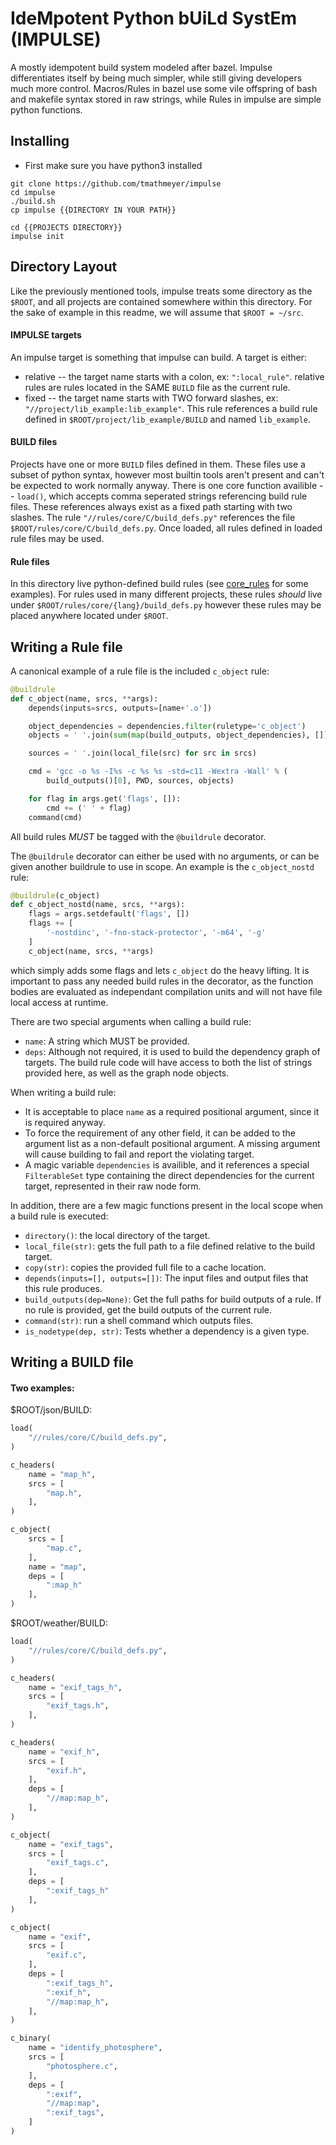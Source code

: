 # IdeMpotent Python bUiLd SystEm (IMPULSE)

A mostly idempotent build system modeled after bazel. Impulse differentiates itself by being much simpler, while still giving developers much more control. Macros/Rules in bazel use some vile offspring of bash and makefile syntax stored in raw strings, while Rules in impulse are simple python functions.

## Installing
* First make sure you have python3 installed
```
git clone https://github.com/tmathmeyer/impulse
cd impulse
./build.sh
cp impulse {{DIRECTORY IN YOUR PATH}}

cd {{PROJECTS DIRECTORY}}
impulse init
```

## Directory Layout
Like the previously mentioned tools, impulse treats some directory as the ```$ROOT```, and all projects are contained somewhere within this directory. For the sake of example in this readme, we will assume that ```$ROOT = ~/src```.

#### IMPULSE targets
An impulse target is something that impulse can build. A target is either:
* relative -- the target name starts with a colon, ex: ```":local_rule"```. relative rules are rules located in the SAME ```BUILD``` file as the current rule.
* fixed -- the target name starts with TWO forward slashes, ex: ```"//project/lib_example:lib_example"```. This rule references a build rule defined in ```$ROOT/project/lib_example/BUILD``` and named ```lib_example```.

#### BUILD files
Projects have one or more ```BUILD``` files defined in them. These files use a subset of python syntax, however most builtin tools aren't present and can't be expected to work normally anyway. There is one core function availible -- ```load()```, which accepts comma seperated strings referencing build rule files. These references always exist as a fixed path starting with two slashes. The rule ```"//rules/core/C/build_defs.py"``` references the file ```$ROOT/rules/core/C/build_defs.py```. Once loaded, all rules defined in loaded rule files may be used.


#### Rule files
In this directory live python-defined build rules (see [core_rules](CORE) for some examples). For rules used in many different projects, these rules _should_ live under ```$ROOT/rules/core/{lang}/build_defs.py``` however these rules may be placed anywhere located under ```$ROOT```.

## Writing a Rule file
A canonical example of a rule file is the included ```c_object``` rule:
```python
@buildrule
def c_object(name, srcs, **args):
	depends(inputs=srcs, outputs=[name+'.o'])

	object_dependencies = dependencies.filter(ruletype='c_object')
	objects = ' '.join(sum(map(build_outputs, object_dependencies), []))

	sources = ' '.join(local_file(src) for src in srcs)

	cmd = 'gcc -o %s -I%s -c %s %s -std=c11 -Wextra -Wall' % (
		build_outputs()[0], PWD, sources, objects)

	for flag in args.get('flags', []):
		cmd += (' ' + flag)
	command(cmd)
```

All build rules _MUST_ be tagged with the ```@buildrule``` decorator.

The ```@buildrule``` decorator can either be used with no arguments, or can be given another buildrule to use in scope. An example is the ```c_object_nostd``` rule:
```python
@buildrule(c_object)
def c_object_nostd(name, srcs, **args):
	flags = args.setdefault('flags', [])
	flags += [
		'-nostdinc', '-fno-stack-protector', '-m64', '-g'
	]
	c_object(name, srcs, **args)
```
which simply adds some flags and lets ```c_object``` do the heavy lifting. It is important to pass any needed build rules in the decorator, as the function bodies are evaluated as independant compilation units and will not have file local access at runtime.

There are two special arguments when calling a build rule:
* ```name```: A string which MUST be provided.
* ```deps```: Although not required, it is used to build the dependency graph of targets. The build rule code will have access to both the list of strings provided here, as well as the graph node objects.

When writing a build rule:
* It is acceptable to place ```name``` as a required positional argument, since it is required anyway.
* To force the requirement of any other field, it can be added to the argument list as a non-default positional argument. A missing argument will cause building to fail and report the violating target.
* A magic variable ```dependencies``` is availible, and it references a special ```FilterableSet``` type containing the direct dependencies for the current target, represented in their raw node form.

In addition, there are a few magic functions present in the local scope when a build rule is executed:
* ```directory()```: the local directory of the target.
* ```local_file(str)```: gets the full path to a file defined relative to the build target.
* ```copy(str)```: copies the provided full file to a cache location.
* ```depends(inputs=[], outputs=[])```: The input files and output files that this rule produces.
* ```build_outputs(dep=None)```: Get the full paths for build outputs of a rule. If no rule is provided, get the build outputs of the current rule.
* ```command(str)```: run a shell command which outputs files.
* ```is_nodetype(dep, str)```: Tests whether a dependency is a given type.

## Writing a BUILD file
#### Two examples:
$ROOT/json/BUILD:
```python
load(
    "//rules/core/C/build_defs.py",
)

c_headers(
    name = "map_h",
    srcs = [
        "map.h",
    ],
)

c_object(
    srcs = [
        "map.c",
    ],
    name = "map",
    deps = [
        ":map_h"
    ],
)
```

$ROOT/weather/BUILD:
```python
load(
    "//rules/core/C/build_defs.py",
)

c_headers(
    name = "exif_tags_h",
    srcs = [
        "exif_tags.h",
    ],
)

c_headers(
    name = "exif_h",
    srcs = [
        "exif.h",
    ],
    deps = [
        "//map:map_h",
    ],
)

c_object(
    name = "exif_tags",
    srcs = [
        "exif_tags.c",
    ],
    deps = [
        ":exif_tags_h"
    ],
)

c_object(
    name = "exif",
    srcs = [
        "exif.c",
    ],
    deps = [
        ":exif_tags_h",
        ":exif_h",
        "//map:map_h",
    ],
)

c_binary(
    name = "identify_photosphere",
    srcs = [
        "photosphere.c",
    ],
    deps = [
        ":exif",
        "//map:map",
        ":exif_tags",
    ]
)
```